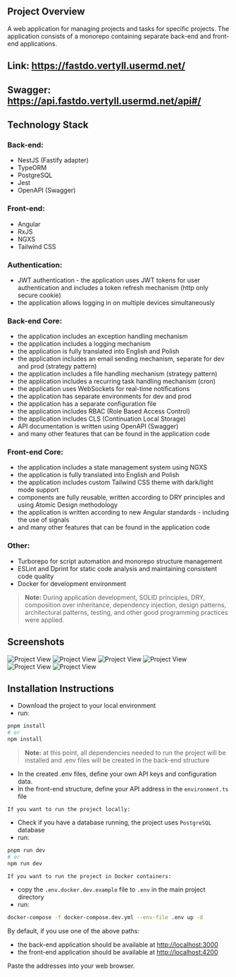 ## Project Overview 

A web application for managing projects and tasks for specific projects. The application consists of a monorepo containing separate back-end and front-end applications.

## Link: https://fastdo.vertyll.usermd.net/
## Swagger: https://api.fastdo.vertyll.usermd.net/api#/ 

## Technology Stack

### Back-end:
- NestJS (Fastify adapter)
- TypeORM
- PostgreSQL
- Jest
- OpenAPI (Swagger)

### Front-end:
- Angular
- RxJS
- NGXS
- Tailwind CSS

### Authentication:
- JWT authentication - the application uses JWT tokens for user authentication and includes a token refresh mechanism (http only secure cookie)
- the application allows logging in on multiple devices simultaneously

### Back-end Core:
- the application includes an exception handling mechanism
- the application includes a logging mechanism
- the application is fully translated into English and Polish
- the application includes an email sending mechanism, separate for dev and prod (strategy pattern)
- the application includes a file handling mechanism (strategy pattern)
- the application includes a recurring task handling mechanism (cron)
- the application uses WebSockets for real-time notifications
- the application has separate environments for dev and prod
- the application has a separate configuration file
- the application includes RBAC (Role Based Access Control)
- the application includes CLS (Continuation Local Storage)
- API documentation is written using OpenAPI (Swagger)
- and many other features that can be found in the application code

### Front-end Core:
- the application includes a state management system using NGXS
- the application is fully translated into English and Polish
- the application includes custom Tailwind CSS theme with dark/light mode support
- components are fully reusable, written according to DRY principles and using Atomic Design methodology
- the application is written according to new Angular standards - including the use of signals
- and many other features that can be found in the application code

### Other:
- Turborepo for script automation and monorepo structure management
- ESLint and Dprint for static code analysis and maintaining consistent code quality
- Docker for development environment

> **Note:** During application development, SOLID principles, DRY, composition over inheritance, dependency injection, design patterns, architectural patterns, testing, and other good programming practices were applied.

## Screenshots

![Project View](https://raw.githubusercontent.com/vertyll/fastdo/refs/heads/main/screenshots/Screenshot%202025-02-09%20at%2012-49-54%20Rejestracja.png)
![Project View](https://raw.githubusercontent.com/vertyll/fastdo/refs/heads/main/screenshots/Screenshot%202025-02-09%20at%2012-52-27%20Projekty.png)
![Project View](https://raw.githubusercontent.com/vertyll/fastdo/refs/heads/main/screenshots/Screenshot%202025-02-09%20at%2012-52-38%20Zadania.png)
![Project View](https://raw.githubusercontent.com/vertyll/fastdo/refs/heads/main/screenshots/Screenshot%202025-02-09%20at%2012-54-46%20Profil%20u%C5%BCytkownika.png)
![Project View](https://raw.githubusercontent.com/vertyll/fastdo/refs/heads/main/screenshots/Screenshot%202025-02-09%20at%2012-56-38%20Zadania.png)
![Project View](https://raw.githubusercontent.com/vertyll/fastdo/refs/heads/main/screenshots/Screenshot%202025-02-09%20at%2012-57-08%20Zadania.png)

## Installation Instructions

- Download the project to your local environment
- run:

```bash
pnpm install
# or
npm install
```

> **Note:** at this point, all dependencies needed to run the project will be installed and .env files will be created in the back-end structure
- In the created .env files, define your own API keys and configuration data.
- In the front-end structure, define your API address in the `environment.ts` file

`If you want to run the project locally:`

- Check if you have a database running, the project uses `PostgreSQL` database
- run:

```bash
pnpm run dev
# or
npm run dev
```

`If you want to run the project in Docker containers:`
- copy the `.env.docker.dev.example` file to `.env` in the main project directory
- run:

```bash
docker-compose -f docker-compose.dev.yml --env-file .env up -d
```

By default, if you use one of the above paths:
- the back-end application should be available at [http://localhost:3000](http://localhost:3000)
- the front-end application should be available at [http://localhost:4200](http://localhost:4200)

Paste the addresses into your web browser.
